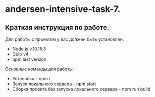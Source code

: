 # andersen-intensive-task-7.
## Краткая инструкция по работе.
Для работы с проектом у вас должен быть установлен:

* Node.js v.10.15.3
* Gulp v4
* npm last version

Основные команды для работы:

* Установка - npm i
* Запуск локального сервера - npm start
* Сборка проекта без запуска локального сервера - npm run build
